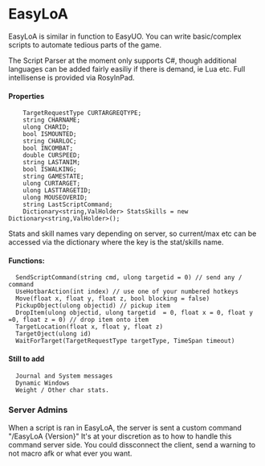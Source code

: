 # EasyLoA

EasyLoA is similar in function to EasyUO. You can write basic/complex scripts to automate tedious parts of the game.

The Script Parser at the moment only supports C#, though additional languages can be added fairly easiliy if there is demand, ie Lua etc.
Full intellisense is provided via RosylnPad.

#### Properties
        TargetRequestType CURTARGREQTYPE;
        string CHARNAME;
        ulong CHARID;
        bool ISMOUNTED;
        string CHARLOC;
        bool INCOMBAT;
        double CURSPEED;
        string LASTANIM;
        bool ISWALKING;
        string GAMESTATE;
        ulong CURTARGET;
        ulong LASTTARGETID;
        ulong MOUSEOVERID;
        string LastScriptCommand;
        Dictionary<string,ValHolder> StatsSkills = new Dictionary<string,ValHolder>();
        
Stats and skill names vary depending on server, so current/max etc can be accessed via the dictionary where the key is the stat/skills name.
        

#### Functions:
      SendScriptCommand(string cmd, ulong targetid = 0) // send any / command
      UseHotbarAction(int index) // use one of your numbered hotkeys
      Move(float x, float y, float z, bool blocking = false)
      PickupObject(ulong objectid) // pickup item
      DropItem(ulong objectid, ulong targetid  = 0, float x = 0, float y =0, float z = 0) // drop item onto item
      TargetLocation(float x, float y, float z)
      TargetOject(ulong id)
      WaitForTarget(TargetRequestType targetType, TimeSpan timeout)

#### Still to add

      Journal and System messages
      Dynamic Windows
      Weight / Other char stats.
      
### Server Admins
When a script is ran in EasyLoA, the server is sent a custom command "/EasyLoA {Version}"
It's at your discretion as to how to handle this command server side. You could dissconnect the client, send a warning to not macro afk or what ever you want.

